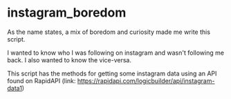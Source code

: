 # instagram_boredom

As the name states, a mix of boredom and curiosity made me write this script.

I wanted to know who I was following on instagram and wasn't following me back. I also wanted to know the vice-versa. 

This script has the methods for getting some instagram data using an API found on RapidAPI (link: https://rapidapi.com/logicbuilder/api/instagram-data1)


